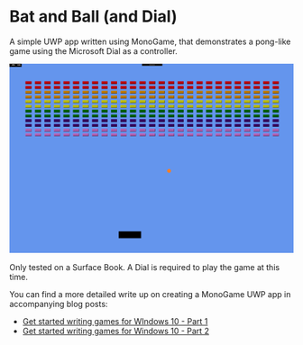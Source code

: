 # Bat and Ball (and Dial)

A simple UWP app written using MonoGame, that demonstrates a pong-like game using the Microsoft Dial as a controller.

![Bat and Ball](batball.png)

Only tested on a Surface Book. A Dial is required to play the game at this time.

You can find a more detailed write up on creating a MonoGame UWP app in accompanying blog posts:

* [Get started writing games for WIndows 10 - Part 1](https://blogs.msdn.microsoft.com/johnkenn/2016/11/23/get-started-writing-game-for-window-10/)
* [Get started writing games for Windows 10 - Part 2](https://blogs.msdn.microsoft.com/johnkenn/2016/12/23/get-started-writing-games-for-windows-10-part-2/)
